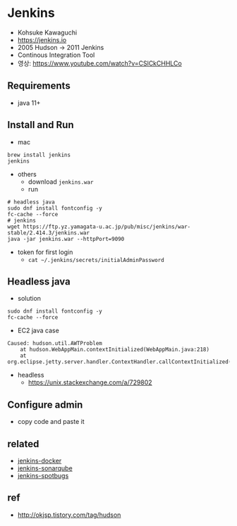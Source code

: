 # Jenkins
* Kohsuke Kawaguchi
* https://jenkins.io
* 2005 Hudson → 2011 Jenkins
* Continous Integration Tool
* 영상: https://www.youtube.com/watch?v=CSlCkCHHLCo

## Requirements
* java 11+

## Install and Run
* mac
```
brew install jenkins
jenkins
```

* others
  * download `jenkins.war`
  * run

```
# headless java
sudo dnf install fontconfig -y
fc-cache --force
# jenkins
wget https://ftp.yz.yamagata-u.ac.jp/pub/misc/jenkins/war-stable/2.414.3/jenkins.war
java -jar jenkins.war --httpPort=9090
```
* token for first login
  * `cat ~/.jenkins/secrets/initialAdminPassword`


## Headless java
* solution
```
sudo dnf install fontconfig -y
fc-cache --force
```

* EC2 java case

```
Caused: hudson.util.AWTProblem
    at hudson.WebAppMain.contextInitialized(WebAppMain.java:218)
    at org.eclipse.jetty.server.handler.ContextHandler.callContextInitialized(ContextHandler.java:1067)
```

* headless
  * https://unix.stackexchange.com/a/729802

## Configure admin
* copy code and paste it

## related
* [jenkins-docker](/mib/jenkins/docker)
* [jenkins-sonarqube](/mib/jenkins/sonarqube)
* [jenkins-spotbugs](/mib/jenkins/spotbugs)

## ref
* http://okjsp.tistory.com/tag/hudson
